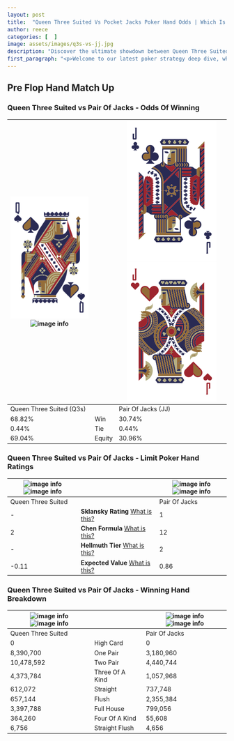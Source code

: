 ```yaml
---
layout: post
title:  "Queen Three Suited Vs Pocket Jacks Poker Hand Odds | Which Is The Better Hand In Poker? A Complete Guide"
author: reece
categories: [  ]
image: assets/images/q3s-vs-jj.jpg
description: "Discover the ultimate showdown between Queen Three Suited and Pair Of Jacks in poker! Uncover the odds, strategies, and scenarios where one hand triumphs over the other. Get ready to up your poker game with this thrilling analysis."
first_paragraph: "<p>Welcome to our latest poker strategy deep dive, where we're pitting two distinct hands against each other in a high-stakes showdown: Queen Three Suited vs Pair Of Jacks.</p><p>In the dynamic world of poker, every decision counts, and knowing which hand holds the upper hand is key to your success at the table.</p><p>In this article, we'll dissect these two hands, explore the scenarios where one dominates the other, and equip you with the knowledge to make strategic choices that can tip the odds in your favor.</p><p>Get ready to unravel the intriguing dynamics of these poker hands and elevate your game to new heights.</p>"
---
```




[comment]: # (sp0)

## Pre Flop Hand Match Up

<div class="table hand-ratings" markdown="1"> 



### Queen Three Suited vs Pair Of Jacks - Odds Of Winning


    
| ![image info](assets/images/hand1/q.png) ![image info](assets/images/hand1/3s.png) |  | ![image info](assets/images/hand2/j.png) ![image info](assets/images/hand2/jo.png) |
| -------- | -------- | -------- |
| Queen Three Suited (Q3s) |  | Pair Of Jacks (JJ) |
| 68.82% | Win | 30.74% |
| 0.44% | Tie | 0.44% |
| 69.04% | Equity | 30.96% |




[comment]: # (sp1)



### Queen Three Suited vs Pair Of Jacks - Limit Poker Hand Ratings


    
| ![image info](https://www.riverpairs.com/assets/images/hand1/q.png) ![image info](https://www.riverpairs.com/assets/images/hand1/3s.png) |  | ![image info](https://www.riverpairs.com/assets/images/hand2/j.png) ![image info](https://www.riverpairs.com/assets/images/hand2/jo.png) |
| -------- | -------- | -------- |
| Queen Three Suited |  | Pair Of Jacks |
| - | **Sklansky Rating** [What is this?](/sklansky-rating-explained) | 1 |
| 2 | **Chen Formula** [What is this?](/chen-formula-explained) | 12 |
| - | **Hellmuth Tier** [What is this?](/Hellmuth-tier-explained) | 2 |
| -0.11 | **Expected Value** [What is this?](/expected-value-explained) | 0.86 |




[comment]: # (sp2)



### Queen Three Suited vs Pair Of Jacks - Winning Hand Breakdown


    
| ![image info](https://www.riverpairs.com/assets/images/hand1/q.png) ![image info](https://www.riverpairs.com/assets/images/hand1/3s.png) |  | ![image info](https://www.riverpairs.com/assets/images/hand2/j.png) ![image info](https://www.riverpairs.com/assets/images/hand2/jo.png) |
| -------- | -------- | -------- |
| Queen Three Suited |  | Pair Of Jacks |
| 0 | High Card | 0 |
| 8,390,700 | One Pair | 3,180,960 |
| 10,478,592 | Two Pair | 4,440,744 |
| 4,373,784 | Three Of A Kind | 1,057,968 |
| 612,072 | Straight | 737,748 |
| 657,144 | Flush | 2,355,384 |
| 3,397,788 | Full House | 799,056 |
| 364,260 | Four Of A Kind | 55,608 |
| 6,756 | Straight Flush | 4,656 |




[comment]: # (sp3)



</div>

[comment]: # (sp4)



[comment]: # (sp5)


